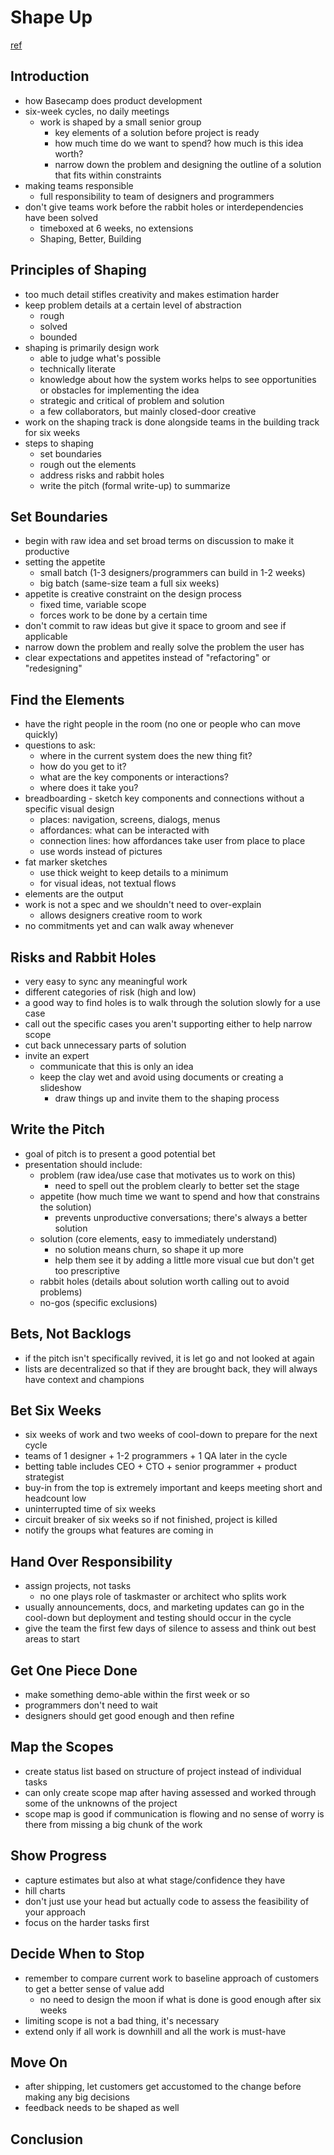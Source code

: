 # Shape Up
[ref](https://basecamp.com/shapeup/0.3-chapter-01)

## Introduction
- how Basecamp does product development
- six-week cycles, no daily meetings
  - work is shaped by a small senior group
    - key elements of a solution before project is ready
    - how much time do we want to spend? how much is this idea worth?
    - narrow down the problem and designing the outline of a solution that fits within constraints
- making teams responsible
  - full responsibility to team of designers and programmers
- don't give teams work before the rabbit holes or interdependencies have been solved
  - timeboxed at 6 weeks, no extensions
  - Shaping, Better, Building

## Principles of Shaping
- too much detail stifles creativity and makes estimation harder
- keep problem details at a certain level of abstraction
  - rough
  - solved
  - bounded
- shaping is primarily design work
  - able to judge what's possible
  - technically literate
  - knowledge about how the system works helps to see opportunities or obstacles for implementing the idea
  - strategic and critical of problem and solution
  - a few collaborators, but mainly closed-door creative
- work on the shaping track is done alongside teams in the building track for six weeks
- steps to shaping
  - set boundaries
  - rough out the elements
  - address risks and rabbit holes
  - write the pitch (formal write-up) to summarize

## Set Boundaries
- begin with raw idea and set broad terms on discussion to make it productive
- setting the appetite
  - small batch (1-3 designers/programmers can build in 1-2 weeks)
  - big batch (same-size team a full six weeks)
- appetite is creative constraint on the design process
  - fixed time, variable scope
  - forces work to be done by a certain time
- don't commit to raw ideas but give it space to groom and see if applicable
- narrow down the problem and really solve the problem the user has
- clear expectations and appetites instead of "refactoring" or "redesigning"

## Find the Elements
- have the right people in the room (no one or people who can move quickly)
- questions to ask:
  - where in the current system does the new thing fit?
  - how do you get to it?
  - what are the key components or interactions?
  - where does it take you?
- breadboarding - sketch key components and connections without a specific visual design
  - places: navigation, screens, dialogs, menus
  - affordances: what can be interacted with
  - connection lines: how affordances take user from place to place
  - use words instead of pictures
- fat marker sketches
  - use thick weight to keep details to a minimum
  - for visual ideas, not textual flows
- elements are the output
- work is not a spec and we shouldn't need to over-explain
  - allows designers creative room to work 
- no commitments yet and can walk away whenever

## Risks and Rabbit Holes
- very easy to sync any meaningful work
- different categories of risk (high and low)
- a good way to find holes is to walk through the solution slowly for a use case
- call out the specific cases you aren't supporting either to help narrow scope
- cut back unnecessary parts of solution
- invite an expert
  - communicate that this is only an idea
  - keep the clay wet and avoid using documents or creating a slideshow
    - draw things up and invite them to the shaping process

## Write the Pitch
- goal of pitch is to present a good potential bet
- presentation should include:
  - problem (raw idea/use case that motivates us to work on this)
    - need to spell out the problem clearly to better set the stage
  - appetite (how much time we want to spend and how that constrains the solution)
    - prevents unproductive conversations; there's always a better solution
  - solution (core elements, easy to immediately understand)
    - no solution means churn, so shape it up more
    - help them see it by adding a little more visual cue but don't get too prescriptive
  - rabbit holes (details about solution worth calling out to avoid problems)
  - no-gos (specific exclusions)

## Bets, Not Backlogs
- if the pitch isn't specifically revived, it is let go and not looked at again
- lists are decentralized so that if they are brought back, they will always have context and champions

## Bet Six Weeks
- six weeks of work and two weeks of cool-down to prepare for the next cycle
- teams of 1 designer + 1-2 programmers + 1 QA later in the cycle
- betting table includes CEO + CTO + senior programmer + product strategist
- buy-in from the top is extremely important and keeps meeting short and headcount low
- uninterrupted time of six weeks
- circuit breaker of six weeks so if not finished, project is killed
- notify the groups what features are coming in

## Hand Over Responsibility
- assign projects, not tasks
  - no one plays role of taskmaster or architect who splits work
- usually announcements, docs, and marketing updates can go in the cool-down but deployment and testing should occur in the cycle
- give the team the first few days of silence to assess and think out best areas to start

## Get One Piece Done
- make something demo-able within the first week or so
- programmers don't need to wait
- designers should get good enough and then refine

## Map the Scopes
- create status list based on structure of project instead of individual tasks
- can only create scope map after having assessed and worked through some of the unknowns of the project
- scope map is good if communication is flowing and no sense of worry is there from missing a big chunk of the work

## Show Progress
- capture estimates but also at what stage/confidence they have
- hill charts
- don't just use your head but actually code to assess the feasibility of your approach
- focus on the harder tasks first

## Decide When to Stop
- remember to compare current work to baseline approach of customers to get a better sense of value add
  - no need to design the moon if what is done is good enough after six weeks
- limiting scope is not a bad thing, it's necessary
- extend only if all work is downhill and all the work is must-have

## Move On
- after shipping, let customers get accustomed to the change before making any big decisions
- feedback needs to be shaped as well

## Conclusion